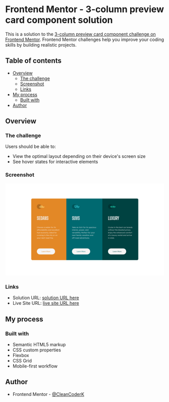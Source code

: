 # Frontend Mentor - 3-column preview card component solution

This is a solution to the [3-column preview card component challenge on Frontend Mentor](https://www.frontendmentor.io/challenges/3column-preview-card-component-pH92eAR2-). Frontend Mentor challenges help you improve your coding skills by building realistic projects. 

## Table of contents

- [Overview](#overview)
  - [The challenge](#the-challenge)
  - [Screenshot](#screenshot)
  - [Links](#links)
- [My process](#my-process)
  - [Built with](#built-with)  
- [Author](#author)

## Overview

### The challenge

Users should be able to:

- View the optimal layout depending on their device's screen size
- See hover states for interactive elements

### Screenshot

![Design](./design/desktop-preview.png)

### Links

- Solution URL: [solution URL here](https://github.com/CleanCoderK/three-column-preview-card)
- Live Site URL: [live site URL here](https://cleancoderk.github.io/three-column-preview-card/)

## My process

### Built with

- Semantic HTML5 markup
- CSS custom properties
- Flexbox
- CSS Grid
- Mobile-first workflow

## Author

- Frontend Mentor - [@CleanCoderK](https://www.frontendmentor.io/profile/green-cyber)
